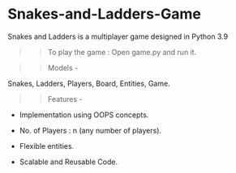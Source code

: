 # Snakes-and-Ladders-Game
Snakes and Ladders is a multiplayer game designed in Python 3.9

>> To play the game :
Open game.py and run it.

>> Models -

  Snakes,
  Ladders,
  Players,
  Board,
  Entities,
  Game.
  
>> Features -

* Implementation using OOPS concepts.

* No. of Players : n (any number of players).

* Flexible entities.

* Scalable and Reusable Code.
